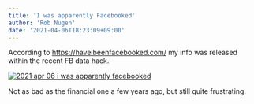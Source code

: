 ```yaml
---
title: 'I was apparently Facebooked'
author: 'Rob Nugen'
date: '2021-04-06T18:23:09+09:00'
---
```


According to https://haveibeenfacebooked.com/ my info was released within the recent FB data hack.

[![2021 apr 06 i was apparently facebooked](//b.robnugen.com/journal/2021/thumbs/2021_apr_06_i_was_apparently_facebooked.png)](//b.robnugen.com/journal/2021/2021_apr_06_i_was_apparently_facebooked.png)

Not as bad as the financial one a few years ago, but still quite frustrating.
